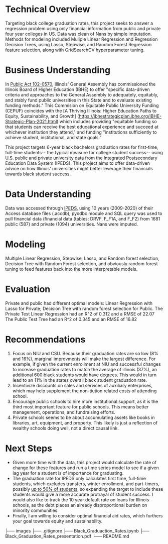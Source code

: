 # Technical Overview
Targeting black college graduation rates, this project seeks to answer a regression problem using only financial information from public and private four year colleges in US. Data was clean of Nans by simple imputation. Methods for modeling included Muliple Linear Regression and Regression Decision Trees, using Lasso, Stepwise, and Random Forest Regression feature selection, along with GridSearchCV hyperparameter tuning. 

# Business Understanding
In [Public Act 102-0570](https://ilga.gov/legislation/publicacts/fulltext.asp?Name=102-0570), Illinois' General Assembly has commissioned the Illinois Board of Higher Education (IBHE) to offer "specific data-driven criteria and approaches to the General Assembly to adequately, equitably, and stably fund public universities in this State and to evaluate existing funding methods." This Commision on Equitable Public University Funding (CEPUF) coincides with the [A Thriving Illinois: Higher Education Paths to Equity, Sustainability, and Growth] (https://ibhestrategicplan.ibhe.org/IBHE-Strategic-Plan-2021.html) which includes providing "equitable funding so that students can receive the best educational experience and succeed at whichever institution they attend," and funding "institutions sufficiently to achieve student, institutional, and state goals."

This project targets 6-year black bachelors graduation rates for first-time, full-time students-- the typical measure for college student success-- using U.S. public and private university data from the Integrated Postsecondary Education Data System (IPEDS). This project aims to offer data-driven advice on how Illinois' universities might better leverage their financials towards black student success.

# Data Understanding
Data was accessed through [IPEDS](https://nces.ed.gov/ipeds/use-the-data/download-access-database), using 10 years (2009-2020) of their Access database files (.accdb), pyodbc module and SQL query was used to pull financial data (financial data (tables: DRVF, F_F1A, and F_F2) from 1681 public (587) and private (1094) universities. Nans were imputed.  

# Modeling
Multiple Linear Regression, Stepwise, Lasso, and Random forest selection, Decision Tree with Random Forest selection, and obviously random forest tuning to feed features back into the more interpretable models.

# Evaluation
Private and public had different optimal models: Linear Regression with Lasso for Private; Decision Tree with random forest selection for Public. 
The Private Test Linear Regression had an R^2 of 0.312 and a RMSE of 22.07
The Public Test Tree had an R^2 of 0.345 and an RMSE of 16.82

# Recommendations
1) Focus on NIU and CSU. Because their graduation rates are so low (8% and 16%), marginal improvments will make the largest difference. For example, if given the current enrollment at NIU and successful changes to increase graduation rates to match the average of illinois (37%), an additional 600 black students would have degrees. This would in turn lead to an 11% in the states overall black student graduation rate. 
2) Incentivize discounts on sales and services of auxiliary enterprises, which may help supplement the non-tiution related costs of attending school. 
3) Encourage public schools to hire more institutional support, as it is the third most important feature for public schools. This means better management, operations, and fundraising efforts. 
4) Private schools seems to be about accumulating assets like books in libraries, art, equipment, and property. This likely is just a reflection of wealthy schools doing well, not a direct causal link.

# Next Steps
- Given more time with the data, this project would calculate the rate of change for these features and run a time series model to see if a given lag year for a student is of importance for graduating. 
- The graduation rate for IPEDS only calculates first time, full-time students, which excludes transfers,  winter enrollment, and part-timers, possibly [up to 50% of students](), so expanding the target to include these students would give a more accurate protrayal of student success. I would also like to track the 10 year default rate on loans for Illinois schools, as the debt places an already disproportional burden on minority communities. 
- Finally, I am willing to consider optimal financial aid rates, which furthers your goal towards equity and sustainability. 


├── images
├── .gitignore
├── Black_Graduaction_Rates.ipynb
├── Black_Graduation_Rates_presentation.pdf
└── README.md
